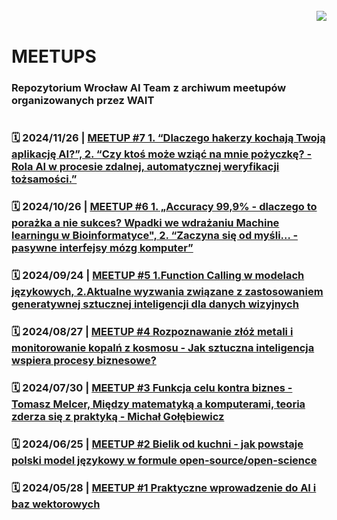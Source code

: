 
<br>

<img align="right" src="https://visitor-badge.laobi.icu/badge?page_id=wait-wro.meetups"/>
<br>

# MEETUPS
### Repozytorium Wrocław AI Team z archiwum meetupów organizowanych przez WAIT

#
### 🗓️  2024/11/26 | [MEETUP #7 1. “Dlaczego hakerzy kochają Twoją aplikację AI?”, 2. “Czy ktoś może wziąć na mnie pożyczkę? - Rola AI w procesie zdalnej, automatycznej weryfikacji tożsamości.”](https://github.com/wait-wro/meetups/blob/main/meetups/007Meetup.md)

### 🗓️  2024/10/26 | [MEETUP #6 1. „Accuracy 99,9% - dlaczego to porażka a nie sukces? Wpadki we wdrażaniu Machine learningu w Bioinformatyce", 2. “Zaczyna się od myśli… - pasywne interfejsy mózg komputer”](https://github.com/wait-wro/meetups/blob/006Meetup/meetups/006Meetup.md)

### 🗓️  2024/09/24 | [MEETUP #5 1.Function Calling w modelach językowych, 2.Aktualne wyzwania związane z zastosowaniem generatywnej sztucznej inteligencji dla danych wizyjnych](https://github.com/wait-wro/meetups/blob/005Meetup/meetups/005Meetup.md)

### 🗓️  2024/08/27 | [MEETUP #4 Rozpoznawanie złóż metali i monitorowanie kopalń z kosmosu - Jak sztuczna inteligencja wspiera procesy biznesowe?](https://github.com/wait-wro/meetups/blob/004Meetup/meetups/004Meetup.md)

### 🗓️  2024/07/30 | [MEETUP #3 Funkcja celu kontra biznes - Tomasz Melcer, Między matematyką a komputerami, teoria zderza się z praktyką - Michał Gołębiewicz](https://github.com/wait-wro/meetups/blob/003Meetup/meetups/003Meetup.md)

### 🗓️ 2024/06/25 | [MEETUP #2 Bielik od kuchni - jak powstaje polski model językowy w formule open-source/open-science](https://github.com/wait-wro/meetups/blob/main/meetups/002Meetup.md)

### 🗓️ 2024/05/28 | [MEETUP #1 Praktyczne wprowadzenie do AI i baz wektorowych](https://github.com/wait-wro/meetups/blob/main/meetups/001Meetup.md)

